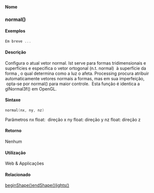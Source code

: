 
#### Nome
### normal()

#### Exemplos

```pde
Em breve ... 

```

#### Descrição
Configura o atual vetor normal. Ist serve para
formas tridimensionais e superfícies e especifica o vetor
ortogonal (n.t. normal)  à superfície da forma , o
qual determina como a luz o afeta. Processing procura atribuir
automaticamente vetores normais a formas, mas em sua
imperfeição,  opta-se por normal() para maior
controle.  Esta função é identica a
glNormal3f() em OpenGL.

#### Sintaxe
```pde
normal(nx, ny, nz)

```
Parâmetros
nx
float:  direção x
ny
float: direção y
nz
float: direção z

#### Retorno

	
Nenhum

#### Utilização

	
Web & Applicações

#### Relacionado
[beginShape()](beginShape_)[endShape()](endShape_)[lights()](lights_)
